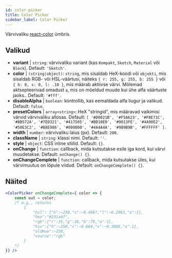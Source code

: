 ```yaml
---
id: color-picker
title: Color Picker
sidebar_label: Color Picker
---
```


Värvivaliku [react-color](https://casesandberg.github.io/react-color/) ümbris.

## Valikud

* __variant__ | `string`: värvivaliku variant (kas `Kompakt`, `Sketch`, `Material` või `Block`). Default: `'Sketch'`.
* __color__ | `(string|object)`: `string`, mis sisaldab HeX-koodi või `objekti`, mis sisaldab RGB- või HSL-väärtusi, näiteks `{ r: 255, g: 255, b: 255 }` või `{ h: 0, s: 0, l: .10 }`, mis määrab aktiivse värvi. Mõlemad aktsepteerivad omadust `a`, mis on mõeldud muude kui ühe alfa väärtuste jaoks.. Default: `'#fff'`.
* __disableAlpha__ | `boolean`: kontrollib, kas eemaldada alfa liugur ja valikud. Default: `false`.
* __presetColors__ | `array<string>`: HeX "stringid", mis määravad vaikimisi värvid värvivaliku allosas. Default: `[
  '#D0021B',
  '#F5A623',
  '#F8E71C',
  '#8B572A',
  '#7ED321',
  '#417505',
  '#BD10E0',
  '#9013FE',
  '#4A90E2',
  '#50E3C2',
  '#B8E986',
  '#000000',
  '#4A4A4A',
  '#9B9B9B',
  '#FFFFFF'
]`.
* __width__ | `number`: värvivaliku laius (px). Default: `200`.
* __className__ | `string`: klassi nimi. Default: `''`.
* __style__ | `object`: CSS inline stiilid. Default: `{}`.
* __onChange__ | `function`: callback, mida kutsutakse esile iga kord, kui värvi muudetakse. Default: `onChange() {}`.
* __onChangeComplete__ | `function`: callback, mida kutsutakse üles, kui värvimuutus on lõpule viidud. Default: `onChangeComplete() {}`.


## Näited

```jsx live
<ColorPicker onChangeComplete={ color => {
    const out = color;
    /* e.g., returns 
        {
            "hsl": {"h":~250,"s":~0.4967,"l":~0.2063,"a":1},
            "hex":"#231a4f",
            "rgb":{"r":35,"g":26,"b":79,"a":1},
            "hsv":{"h":~250,"s":~0.664,"v":~0.3088,"a":1},
            "oldHue":~250,
            "source":"rgb"
        }
    */
}} />
```

